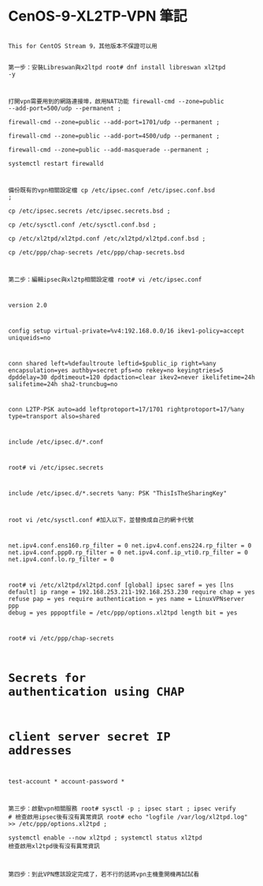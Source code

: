 # CenOS-9-XL2TP-VPN 筆記
<code>
This for CentOS Stream 9，其他版本不保證可以用

  第一步：安裝Libreswan與x2ltpd
root# dnf install libreswan xl2tpd -y

  打開vpn需要用到的網路連接埠，啟用NAT功能
firewall-cmd --zone=public --add-port=500/udp --permanent ;\
firewall-cmd --zone=public --add-port=1701/udp --permanent ;\
firewall-cmd --zone=public --add-port=4500/udp --permanent ;\
firewall-cmd --zone=public --add-masquerade --permanent ;\
systemctl restart firewalld

  備份既有的vpn相關設定檔
cp /etc/ipsec.conf /etc/ipsec.conf.bsd ;\
cp /etc/ipsec.secrets /etc/ipsec.secrets.bsd ;\
cp /etc/sysctl.conf /etc/sysctl.conf.bsd ;\
cp /etc/xl2tpd/xl2tpd.conf /etc/xl2tpd/xl2tpd.conf.bsd ;\
cp /etc/ppp/chap-secrets /etc/ppp/chap-secrets.bsd


  第二步：編輯ipsec與xl2tp相關設定檔
root# vi /etc/ipsec.conf
  
version 2.0

config setup
  virtual-private=%v4:192.168.0.0/16
  ikev1-policy=accept
  uniqueids=no

conn shared
  left=%defaultroute
  leftid=$public_ip
  right=%any
  encapsulation=yes
  authby=secret
  pfs=no
  rekey=no
  keyingtries=5
  dpddelay=30
  dpdtimeout=120
  dpdaction=clear
  ikev2=never
  ikelifetime=24h
  salifetime=24h
  sha2-truncbug=no

conn L2TP-PSK
  auto=add
  leftprotoport=17/1701
  rightprotoport=17/%any
  type=transport
  also=shared

include /etc/ipsec.d/*.conf
  
  root# vi /etc/ipsec.secrets

include /etc/ipsec.d/*.secrets
%any: PSK "ThisIsTheSharingKey"


  
  root vi /etc/sysctl.conf #加入以下，並替換成自己的網卡代號

net.ipv4.conf.ens160.rp_filter = 0
net.ipv4.conf.ens224.rp_filter = 0
net.ipv4.conf.ppp0.rp_filter = 0
net.ipv4.conf.ip_vti0.rp_filter = 0
net.ipv4.conf.lo.rp_filter = 0

  
  root# vi /etc/xl2tpd/xl2tpd.conf
[global]
ipsec saref = yes
[lns default]
ip range = 192.168.253.211-192.168.253.230
require chap = yes
refuse pap = yes
require authentication = yes
name = LinuxVPNserver
ppp debug = yes
pppoptfile = /etc/ppp/options.xl2tpd
length bit = yes
  
  
  root# vi /etc/ppp/chap-secrets
# Secrets for authentication using CHAP
# client        server  secret                  IP addresses
test-account    *       account-password        *

  第三步：啟動vpn相關服務
  root# sysctl -p ; ipsec start ; ipsec verify # 檢查啟用ipsec後有沒有異常資訊
  root# echo "logfile /var/log/xl2tpd.log" >> /etc/ppp/options.xl2tpd ;\
  systemctl enable --now xl2tpd ; systemctl status xl2tpd 檢查啟用xl2tpd後有沒有異常資訊
  
  第四步：到此VPN應該設定完成了，若不行的話將vpn主機重開機再試試看
</code>
